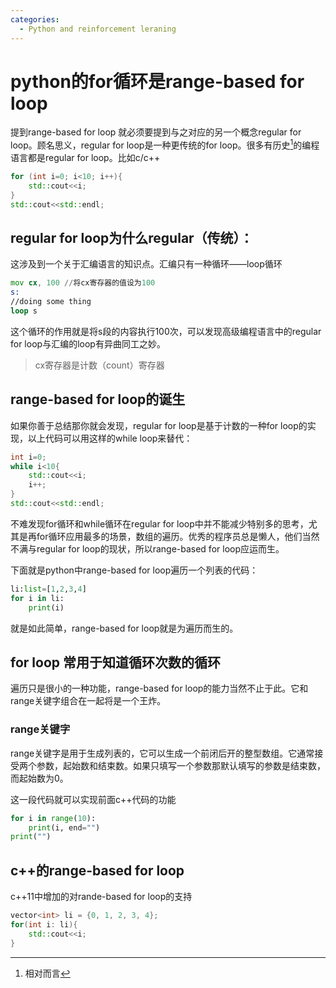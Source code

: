 ```yaml
---
categories:
  - Python and reinforcement leraning
---
```

# python的for循环是range-based for loop

提到range-based for loop 就必须要提到与之对应的另一个概念regular for loop。顾名思义，regular for loop是一种更传统的for loop。很多有历史[^ 1]的编程语言都是regular for loop。比如c/c++

```cpp
for (int i=0; i<10; i++){
    std::cout<<i;
}
std::cout<<std::endl;
```

## regular for loop为什么regular（传统）：

这涉及到一个关于汇编语言的知识点。汇编只有一种循环——loop循环

```asm
mov cx, 100 //将cx寄存器的值设为100
s:
//doing some thing
loop s
```

这个循环的作用就是将s段的内容执行100次，可以发现高级编程语言中的regular for loop与汇编的loop有异曲同工之妙。

> cx寄存器是计数（count）寄存器

## range-based for loop的诞生

如果你善于总结那你就会发现，regular for loop是基于计数的一种for loop的实现，以上代码可以用这样的while loop来替代：

```cpp
int i=0;
while i<10{
    std::cout<<i;
    i++;
}
std::cout<<std::endl;
```

不难发现for循环和while循环在regular for loop中并不能减少特别多的思考，尤其是再for循环应用最多的场景，数组的遍历。优秀的程序员总是懒人，他们当然不满与regular for loop的现状，所以range-based for loop应运而生。

下面就是python中range-based for loop遍历一个列表的代码：

```python
li:list=[1,2,3,4]
for i in li:
    print(i)
```

就是如此简单，range-based for loop就是为遍历而生的。

## for loop 常用于知道循环次数的循环

遍历只是很小的一种功能，range-based for loop的能力当然不止于此。它和range关键字组合在一起将是一个王炸。

### range关键字

range关键字是用于生成列表的，它可以生成一个前闭后开的整型数组。它通常接受两个参数，起始数和结束数。如果只填写一个参数那默认填写的参数是结束数，而起始数为0。

这一段代码就可以实现前面c++代码的功能

```python
for i in range(10):
    print(i, end="")
print("")
```

## c++的range-based for loop

c++11中增加的对rande-based for loop的支持

```cpp
vector<int> li = {0, 1, 2, 3, 4};
for(int i: li){
    std::cout<<i;
}
```





[^ 1]: 相对而言